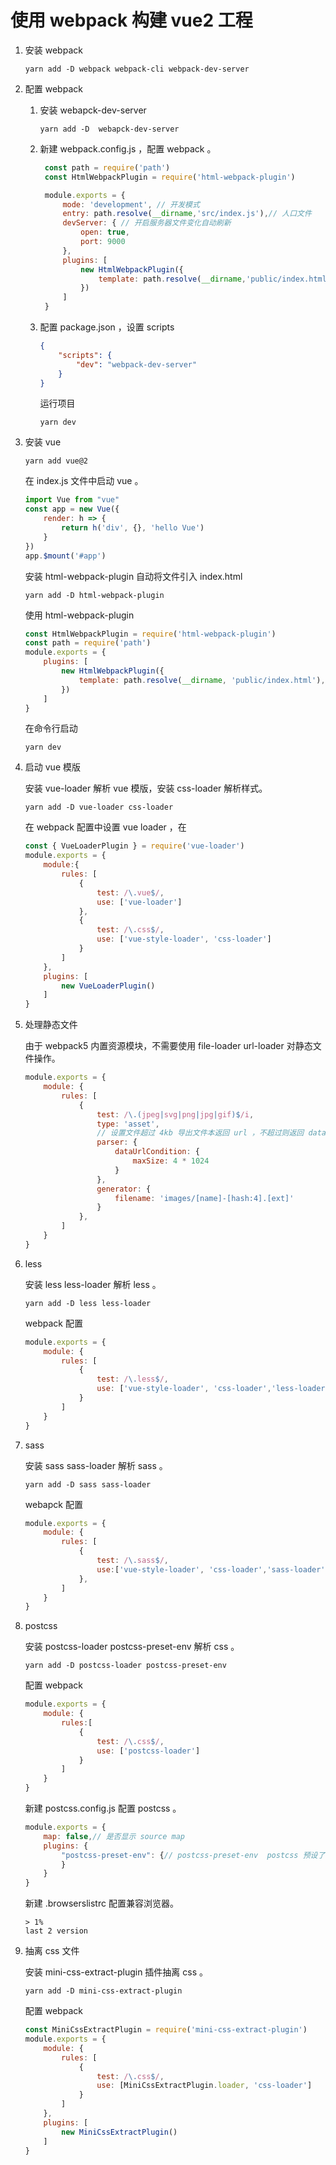 # 使用 webpack 构建 vue2 工程

1. 安装 webpack

    ```shell
    yarn add -D webpack webpack-cli webpack-dev-server
    ```

2. 配置 webpack

    1. 安装 webapck-dev-server
        
        ```shell
        yarn add -D  webapck-dev-server
        ```
    2. 新建 webpack.config.js ，配置 webpack 。
       
       ```javascript
        const path = require('path')
        const HtmlWebpackPlugin = require('html-webpack-plugin')

        module.exports = {
            mode: 'development', // 开发模式
            entry: path.resolve(__dirname,'src/index.js'),// 人口文件
            devServer: { // 开启服务器文件变化自动刷新
                open: true,
                port: 9000
            },
            plugins: [
                new HtmlWebpackPlugin({
                    template: path.resolve(__dirname,'public/index.html'), // index.html 文件
                })
            ]
        }
        ```

    3. 配置 package.json ，设置 scripts 

        ```json
        {
            "scripts": {
                "dev": "webpack-dev-server"
            }
        }
        ```

        运行项目

        ```shell
        yarn dev
        ```

3. 安装 vue

    ```shell
    yarn add vue@2
    ```

    在 index.js 文件中启动 vue 。

    ```javascript
    import Vue from "vue"
    const app = new Vue({
        render: h => {
            return h('div', {}, 'hello Vue')
        }
    })
    app.$mount('#app')
    ```

    安装 html-webpack-plugin 自动将文件引入 index.html

    ```shell
    yarn add -D html-webpack-plugin
    ```

    使用 html-webpack-plugin 

    ```javascript
    const HtmlWebpackPlugin = require('html-webpack-plugin')
    const path = require('path')
    module.exports = {
        plugins: [
            new HtmlWebpackPlugin({
                template: path.resolve(__dirname, 'public/index.html'),
            })
        ]
    }
    ```

    在命令行启动

    ```shell
    yarn dev
    ```


4. 启动 vue 模版

    安装 vue-loader 解析 vue 模版，安装 css-loader 解析样式。

    ```shell
    yarn add -D vue-loader css-loader
    ```

    在 webpack 配置中设置 vue loader ，在

    ```javascript
    const { VueLoaderPlugin } = require('vue-loader')
    module.exports = {
        module:{
            rules: [
                {
                    test: /\.vue$/,
                    use: ['vue-loader']
                },
                {
                    test: /\.css$/,
                    use: ['vue-style-loader', 'css-loader']
                }
            ]
        },
        plugins: [
            new VueLoaderPlugin()
        ]
    }
    ```

5. 处理静态文件

    由于 webpack5 内置资源模块，不需要使用 file-loader url-loader 对静态文件操作。

    ```javascript
    module.exports = {
        module: {
            rules: [
                {
                    test: /\.(jpeg|svg|png|jpg|gif)$/i,
                    type: 'asset',
                    // 设置文件超过 4kb 导出文件本返回 url ，不超过则返回 data url
                    parser: {
                        dataUrlCondition: {
                            maxSize: 4 * 1024
                        }
                    },
                    generator: {
                        filename: 'images/[name]-[hash:4].[ext]'
                    }
                },
            ]
        }
    }
    ```


6. less

    安装 less less-loader 解析 less 。

    ```shell
    yarn add -D less less-loader
    ```

    webpack 配置

    ```javascript
    module.exports = {
        module: {
            rules: [
                {
                    test: /\.less$/,
                    use: ['vue-style-loader', 'css-loader','less-loader']
                }
            ]
        }
    }
    ```



7. sass

    安装 sass sass-loader 解析 sass 。

    ```shell
    yarn add -D sass sass-loader
    ```

    webapck 配置

    ```javascript
    module.exports = {
        module: {
            rules: [
                {
                    test: /\.sass$/,
                    use:['vue-style-loader', 'css-loader','sass-loader']
                },
            ]
        }
    }
    ```


8. postcss

    安装 postcss-loader postcss-preset-env 解析 css 。

    ```shell
    yarn add -D postcss-loader postcss-preset-env
    ```

    配置 webpack

    ```javascript
    module.exports = {
        module: {
            rules:[
                {
                    test: /\.css$/,
                    use: ['postcss-loader']
                }
            ]
        }
    }
    ```

    新建 postcss.config.js 配置 postcss 。

    ```javascript
    module.exports = {
        map: false,// 是否显示 source map
        plugins: {
            "postcss-preset-env": {// postcss-preset-env  postcss 预设了常用插件，如：autoprefixer 自动添加前缀 等
            }
        }
    }
    ```

    新建 .browserslistrc 配置兼容浏览器。

    ```browserslistrc
    > 1%
    last 2 version
    ```

9. 抽离 css 文件

    安装 mini-css-extract-plugin 插件抽离 css 。

    ```shell
    yarn add -D mini-css-extract-plugin
    ```

    配置 webpack

    ```javascript
    const MiniCssExtractPlugin = require('mini-css-extract-plugin')
    module.exports = {
        module: {
            rules: [
                {
                    test: /\.css$/,
                    use: [MiniCssExtractPlugin.loader, 'css-loader']
                }
            ]
        },
        plugins: [
            new MiniCssExtractPlugin()
        ]
    }
    ```
